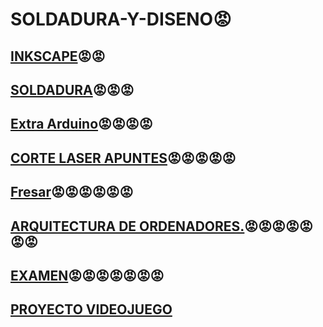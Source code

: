# SOLDADURA-Y-DISENO😡

## [INKSCAPE](https://github.com/chenbangwei/SOLDADURA-Y-DISENO/blob/main/INKSCAPE.md)😡😡

## [SOLDADURA](https://github.com/chenbangwei/SOLDADURA-Y-DISENO/blob/main/SOLDADURA.md)😡😡😡

## [Extra Arduino](https://github.com/chenbangwei/SOLDADURA-Y-DISENO/blob/main/Extra%20Arduino.md)😡😡😡😡


## [CORTE LASER APUNTES](https://github.com/chenbangwei/SOLDADURA-Y-DISENO/blob/main/CORTE%20LASER.md)😡😡😡😡😡

## [Fresar](https://github.com/chenbangwei/SOLDADURA-Y-DISENO/blob/main/Fresar.md)😡😡😡😡😡😡


## [ARQUITECTURA DE ORDENADORES.](https://github.com/chenbangwei/SOLDADURA-Y-DISENO/blob/main/ARQUITECTURA%20DE%20ORDENADORES.md%F0%9F%98%A1)😡😡😡😡😡😡😡

## [EXAMEN](https://github.com/chenbangwei/SOLDADURA-Y-DISENO/blob/main/Examen.md)😡😡😡😡😡😡😡

## [PROYECTO VIDEOJUEGO](https://github.com/chenbangwei/SOLDADURA-Y-DISENO/blob/main/PROYECTO%20VIDEOJUEGO.md)
